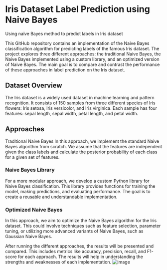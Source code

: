 # Iris Dataset Label Prediction using Naive Bayes
Using naïve Bayes method to predict labels in Iris dataset

This GitHub repository contains an implementation of the Naive Bayes classification algorithm for predicting labels of the famous Iris dataset. The project explores three different approaches: the traditional Naive Bayes, the Naive Bayes implemented using a custom library, and an optimized version of Naive Bayes. The main goal is to compare and contrast the performance of these approaches in label prediction on the Iris dataset.

## Dataset Overview
The Iris dataset is a widely used dataset in machine learning and pattern recognition. It consists of 150 samples from three different species of Iris flowers: Iris setosa, Iris versicolor, and Iris virginica. Each sample has four features: sepal length, sepal width, petal length, and petal width.

## Approaches
Traditional Naive Bayes
In this approach, we implement the standard Naive Bayes algorithm from scratch. We assume that the features are independent given the class labels and calculate the posterior probability of each class for a given set of features.

### Naive Bayes Library
For a more modular approach, we develop a custom Python library for Naive Bayes classification. This library provides functions for training the model, making predictions, and evaluating performance. The goal is to create a reusable and understandable implementation.

### Optimized Naive Bayes
In this approach, we aim to optimize the Naive Bayes algorithm for the Iris dataset. This could involve techniques such as feature selection, parameter tuning, or utilizing more advanced variants of Naive Bayes, such as Gaussian Naive Bayes.

After running the different approaches, the results will be presented and compared. This includes metrics like accuracy, precision, recall, and F1-score for each approach. The results will help in understanding the strengths and weaknesses of each implementation.
![image](https://github.com/romidi80/Gausian-Naive-Bayes-prediction/assets/89667194/eef609d2-c086-40ab-9758-be3300a892d3)
